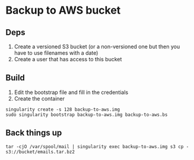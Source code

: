 # Backup to AWS bucket

## Deps

1. Create a versioned S3 bucket (or a non-versioned one but then you have to use filenames with a date)
1. Create a user that has access to this bucket

## Build

1. Edit the bootstrap file and fill in the credentials
1. Create the container

```
singularity create -s 128 backup-to-aws.img
sudo singularity bootstrap backup-to-aws.img backup-to-aws.bs
```

## Back things up

```
tar -cjO /var/spool/mail | singularity exec backup-to-aws.img s3 cp - s3://bucket/emails.tar.bz2
```
